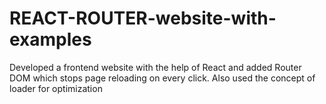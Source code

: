 # REACT-ROUTER-website-with-examples
Developed a frontend website with the help of React and added Router DOM which stops page reloading on every click. Also used the concept of loader for optimization
